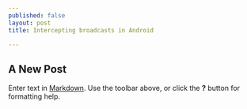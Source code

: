 ```yaml
---
published: false
layout: post
title: Intercepting broadcasts in Android

---
```


## A New Post

Enter text in [Markdown](http://daringfireball.net/projects/markdown/). Use the toolbar above, or click the **?** button for formatting help.

<script src="https://gist.github.com/XavierTalpe/5612793.js"></script>
